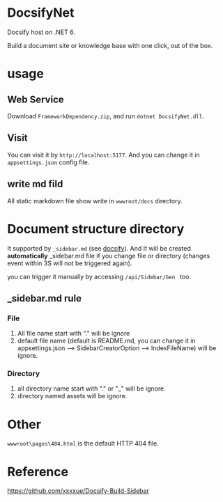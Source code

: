 # DocsifyNet
Docsify host on .NET 6. 

Build a document site or knowledge base with one click, out of the box.


# usage

## Web Service

Download `FrameworkDependency.zip`, and run `dotnet DocsifyNet.dll`.

## Visit
You can visit it by `http://localhost:5177`. And you can change it in `appsettings.json` config file.


## write md fild

All static markdown file show write in `wwwroot/docs` directory.

# Document structure directory

It supported by `_sidebar.md` (see [docsify](https://github.com/docsifyjs/docsify)). And It will be created **automatically** _sidebar.md file if you change file or directory  (changes event within 3S will not be triggered again). 

you can trigger it manually by accessing `/api/Sidebar/Gen ` too.

##  _sidebar.md rule

### File

1. All file name start with "." will be ignore
2. default file name (default is README.md, you can change it in appsettings.json --> SidebarCreatorOption --> IndexFileName) will be ignore.

### Directory 

1. all directory name start with "." or "_" will be ignore.
2. directory named assets will be ignore.

#  Other

`wwwroot\pages\404.html` is the default HTTP 404 file.


# Reference

https://github.com/xxxxue/Docsify-Build-Sidebar







